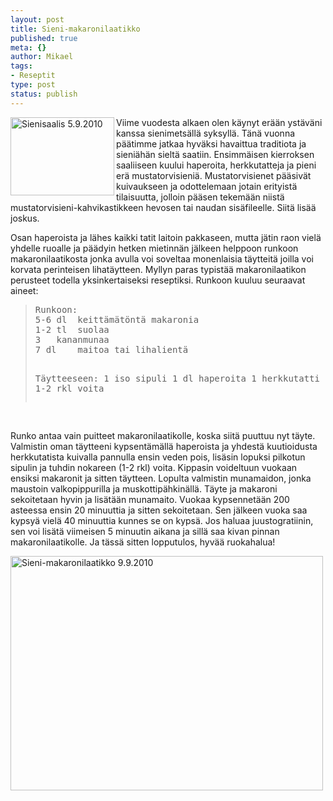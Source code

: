 ```yaml
--- 
layout: post
title: Sieni-makaronilaatikko
published: true
meta: {}
author: Mikael
tags: 
- Reseptit
type: post
status: publish
---
```

<a title="Sienisaalis 5.9.2010" href="http://www.flickr.com/photos/kjue/4960426664/"><img src="http://farm5.static.flickr.com/4133/4960426664_aa31f7bf9f.jpg" alt="Sienisaalis 5.9.2010" width="166" height="125" align="left" /></a>

Viime vuodesta alkaen olen käynyt erään ystäväni kanssa sienimetsällä
syksyllä. Tänä vuonna päätimme jatkaa hyväksi havaittua traditiota ja
sieniähän sieltä saatiin. Ensimmäisen kierroksen saaliiseen kuului
haperoita, herkkutatteja ja pieni erä mustatorvisieniä.
Mustatorvisienet pääsivät kuivaukseen ja odottelemaan jotain erityistä
tilaisuutta, jolloin pääsen tekemään niistä
mustatorvisieni-kahvikastikkeen hevosen tai naudan sisäfileelle. Siitä
lisää joskus.

Osan haperoista ja lähes kaikki tatit laitoin pakkaseen, mutta jätin
raon vielä yhdelle ruoalle ja päädyin hetken mietinnän jälkeen
helppoon runkoon makaronilaatikosta jonka avulla voi soveltaa
monenlaisia täytteitä joilla voi korvata perinteisen lihatäytteen.
Myllyn paras typistää makaronilaatikon perusteet todella
yksinkertaiseksi reseptiksi. Runkoon kuuluu seuraavat aineet:

<blockquote>
<pre>
Runkoon:
5-6 dl	keittämätöntä makaronia
1-2 tl	suolaa
3	kananmunaa
7 dl	maitoa tai lihalientä

Täytteeseen:
1	iso sipuli
1 dl	haperoita
1	herkkutatti kuutioituna
1-2 rkl	voita</pre>
</blockquote></br>

Runko antaa vain puitteet makaronilaatikolle, koska siitä puuttuu nyt
täyte. Valmistin oman täytteeni kypsentämällä haperoista ja yhdestä
kuutioidusta herkkutatista kuivalla pannulla ensin veden pois, lisäsin
lopuksi pilkotun sipulin ja tuhdin nokareen (1-2 rkl) voita. Kippasin
voideltuun vuokaan ensiksi makaronit ja sitten täytteen. Lopulta
valmistin munamaidon, jonka maustoin valkopippurilla ja
muskottipähkinällä. Täyte ja makaroni sekoitetaan hyvin ja lisätään
munamaito. Vuokaa kypsennetään 200 asteessa ensin 20 minuuttia ja
sitten sekoitetaan. Sen jälkeen vuoka saa kypsyä vielä 40 minuuttia
kunnes se on kypsä. Jos haluaa juustogratiinin, sen voi lisätä
viimeisen 5 minuutin aikana ja sillä saa kivan pinnan
makaronilaatikolle. Ja tässä sitten lopputulos, hyvää ruokahalua!

<a href="http://www.flickr.com/photos/kjue/4982940112/" title="Sieni-makaronilaatikko 9.9.2010"><img src="http://farm5.static.flickr.com/4153/4982940112_8da7384901.jpg" width="500" height="375" alt="Sieni-makaronilaatikko 9.9.2010" /></a>
